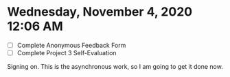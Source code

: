 # Wednesday, November  4, 2020 12:06 AM
- [ ] Complete Anonymous Feedback Form
- [ ] Complete Project 3 Self-Evaluation

Signing on. This is the asynchronous work, so I am going to get it done now.
